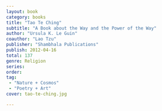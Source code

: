 ```yaml
---
layout: book
category: books
title: "Tao Te Ching"
subtitle: "A Book about the Way and the Power of the Way"
author: "Ursula K. Le Guin"
coauthor: "Lao Tzu"
publisher: "Shambhala Publications"
publish: 2012-04-16
total: 137
genre: Religion
series: 
order:
tag:
 - "Nature + Cosmos"
 - "Poetry + Art"
cover: tao-te-ching.jpg

---
```

